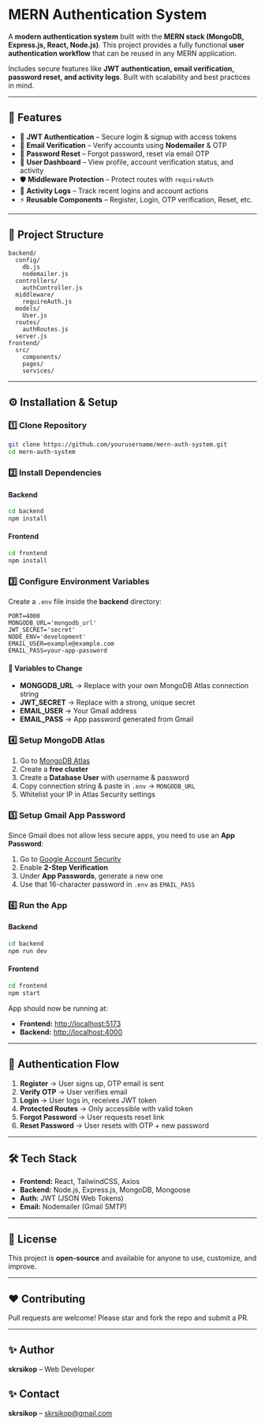# MERN Authentication System

A **modern authentication system** built with the **MERN stack (MongoDB, Express.js, React, Node.js)**. This project provides a fully functional **user authentication workflow** that can be reused in any MERN application.

Includes secure features like **JWT authentication, email verification, password reset, and activity logs**. Built with scalability and best practices in mind.

---

## 🚀 Features

* 🔐 **JWT Authentication** – Secure login & signup with access tokens
* 📧 **Email Verification** – Verify accounts using **Nodemailer** & OTP
* 🔄 **Password Reset** – Forgot password, reset via email OTP
* 📝 **User Dashboard** – View profile, account verification status, and activity
* 🛡️ **Middleware Protection** – Protect routes with `requireAuth`
* 📜 **Activity Logs** – Track recent logins and account actions
* ⚡ **Reusable Components** – Register, Login, OTP verification, Reset, etc.

---

## 📂 Project Structure

```
backend/
  config/
    db.js
    nodemailer.js
  controllers/
    authController.js
  middleware/
    requireAuth.js
  models/
    User.js
  routes/
    authRoutes.js
  server.js
frontend/
  src/
    components/
    pages/
    services/
```

---

## ⚙️ Installation & Setup

### 1️⃣ Clone Repository

```bash
git clone https://github.com/yourusername/mern-auth-system.git
cd mern-auth-system
```

### 2️⃣ Install Dependencies

#### Backend

```bash
cd backend
npm install
```

#### Frontend

```bash
cd frontend
npm install
```

### 3️⃣ Configure Environment Variables

Create a `.env` file inside the **backend** directory:

```env
PORT=4000
MONGODB_URL='mongodb_url'
JWT_SECRET='secret'
NODE_ENV='development'
EMAIL_USER=example@example.com
EMAIL_PASS=your-app-password
```

#### 🔑 Variables to Change

* **MONGODB\_URL** → Replace with your own MongoDB Atlas connection string
* **JWT\_SECRET** → Replace with a strong, unique secret
* **EMAIL\_USER** → Your Gmail address
* **EMAIL\_PASS** → App password generated from Gmail

### 4️⃣ Setup MongoDB Atlas

1. Go to [MongoDB Atlas](https://www.mongodb.com/cloud/atlas)
2. Create a **free cluster**
3. Create a **Database User** with username & password
4. Copy connection string & paste in `.env` → `MONGODB_URL`
5. Whitelist your IP in Atlas Security settings

### 5️⃣ Setup Gmail App Password

Since Gmail does not allow less secure apps, you need to use an **App Password**:

1. Go to [Google Account Security](https://myaccount.google.com/security)
2. Enable **2-Step Verification**
3. Under **App Passwords**, generate a new one
4. Use that 16-character password in `.env` as `EMAIL_PASS`

### 6️⃣ Run the App

#### Backend

```bash
cd backend
npm run dev
```

#### Frontend

```bash
cd frontend
npm start
```

App should now be running at:

* **Frontend:** [http://localhost:5173](http://localhost:5173)
* **Backend:** [http://localhost:4000](http://localhost:4000)

---

## 📧 Authentication Flow

1. **Register** → User signs up, OTP email is sent
2. **Verify OTP** → User verifies email
3. **Login** → User logs in, receives JWT token
4. **Protected Routes** → Only accessible with valid token
5. **Forgot Password** → User requests reset link
6. **Reset Password** → User resets with OTP + new password

---

## 🛠️ Tech Stack

* **Frontend:** React, TailwindCSS, Axios
* **Backend:** Node.js, Express.js, MongoDB, Mongoose
* **Auth:** JWT (JSON Web Tokens)
* **Email:** Nodemailer (Gmail SMTP)

---

## 📜 License

This project is **open-source** and available for anyone to use, customize, and improve.

---

## ❤️ Contributing

Pull requests are welcome! Please star and fork the repo and submit a PR.

---

## ✨ Author

**skrsikop** – Web Developer


## ✨ Contact

**skrsikop** – skrsikop@gmail.com
